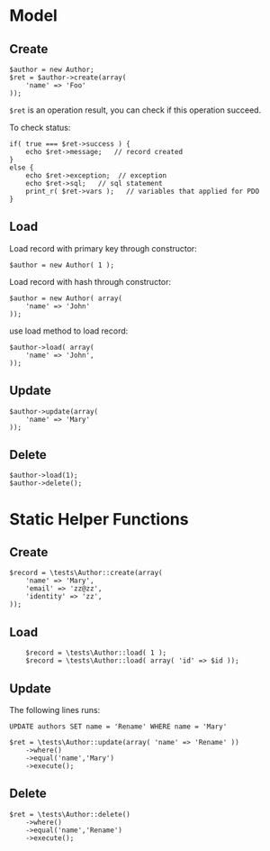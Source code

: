 Model
=====

## Create

    $author = new Author;
    $ret = $author->create(array(
        'name' => 'Foo'
    ));

`$ret` is an operation result, you can check if this operation succeed.

To check status:

    if( true === $ret->success ) {
        echo $ret->message;   // record created
    }
    else {
        echo $ret->exception;  // exception
        echo $ret->sql;   // sql statement
        print_r( $ret->vars );   // variables that applied for PDO
    }

## Load

Load record with primary key through constructor:

    $author = new Author( 1 );

Load record with hash through constructor:

    $author = new Author( array( 
        'name' => 'John'
    ));

use load method to load record:

    $author->load( array(  
        'name' => 'John',
    ));


## Update

    $author->update(array(
        'name' => 'Mary'
    ));

## Delete

    $author->load(1);
    $author->delete();


# Static Helper Functions

## Create

    $record = \tests\Author::create(array( 
        'name' => 'Mary',
        'email' => 'zz@zz',
        'identity' => 'zz',
    ));

## Load

        $record = \tests\Author::load( 1 );
        $record = \tests\Author::load( array( 'id' => $id ));

## Update

The following lines runs:

    UPDATE authors SET name = 'Rename' WHERE name = 'Mary'

    $ret = \tests\Author::update(array( 'name' => 'Rename' ))
        ->where()
        ->equal('name','Mary')
        ->execute();

## Delete

    $ret = \tests\Author::delete()
        ->where()
        ->equal('name','Rename')
        ->execute();

